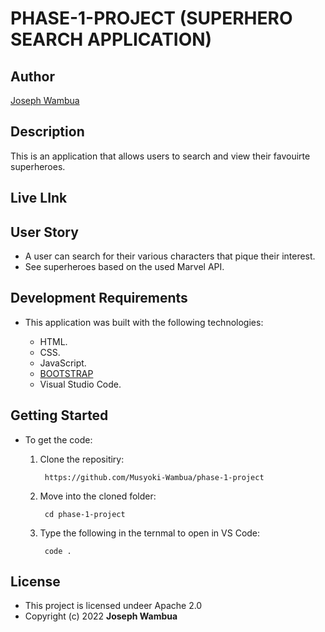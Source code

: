 # PHASE-1-PROJECT (SUPERHERO SEARCH APPLICATION)

## Author

[Joseph Wambua]()

## Description

 This is an application that allows users to search and view their favouirte superheroes.

## Live LInk

## User Story

- A user can search for their various characters that pique their interest.
- See superheroes based on the used Marvel API.

## Development Requirements

- This application was built with the following technologies:

  - HTML.
  - CSS.
  - JavaScript.
  - [BOOTSTRAP](https://getbootstrap.com/)
  - Visual Studio Code.

## Getting Started

- To get the code:

    1. Clone the repositiry:

            https://github.com/Musyoki-Wambua/phase-1-project

    2. Move into the cloned folder:

            cd phase-1-project

    3. Type the following in the ternmal to open in VS Code:

            code .

## License

- This project is licensed undeer Apache 2.0
- Copyright (c) 2022 **Joseph Wambua**
